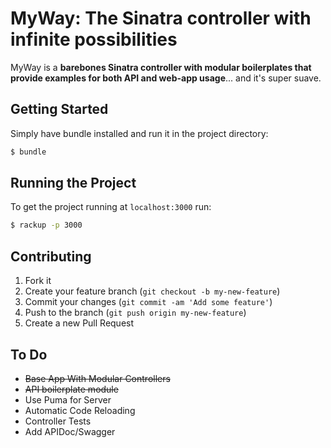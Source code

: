 # MyWay: The Sinatra controller with infinite possibilities

MyWay is a **barebones Sinatra controller with modular boilerplates that provide examples for both API and web-app usage**... and it's super suave.


## Getting Started

Simply have bundle installed and run it in the project directory:

```bash
$ bundle
```

## Running the Project

To get the project running at `localhost:3000` run:

```bash
$ rackup -p 3000
```

## Contributing

1. Fork it
2. Create your feature branch (`git checkout -b my-new-feature`)
3. Commit your changes (`git commit -am 'Add some feature'`)
4. Push to the branch (`git push origin my-new-feature`)
5. Create a new Pull Request

## To Do

* ~~Base App With Modular Controllers~~
* ~~API boilerplate module~~
* Use Puma for Server
* Automatic Code Reloading
* Controller Tests
* Add APIDoc/Swagger